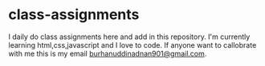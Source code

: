 # class-assignments
I daily do class assignments here and add in this repository.
I'm currently learning html,css,javascript and I love to code.
If anyone want to callobrate with me this is my email burhanuddinadnan901@gmail.com.
